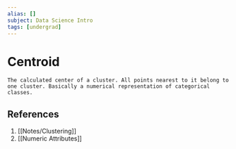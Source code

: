 ```yaml
---
alias: []
subject: Data Science Intro
tags: [undergrad]
---
```

# Centroid

```ad-note
The calculated center of a cluster. All points nearest to it belong to one cluster. Basically a numerical representation of categorical classes.
```

## References
1. [[Notes/Clustering]]
2. [[Numeric Attributes]]